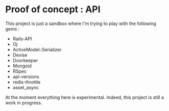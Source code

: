 Proof of concept : API
===========

This project is just a sandbox where I'm trying to play with the following gems :

* Rails-API
* Oj
* ActiveModel::Serializer
* Devise
* Doorkeeper
* Mongoid
* RSpec
* api-versions
* redis-throttle
* asset_async

At the moment everything here is experimental.
Indeed, this project is still a work in progress.
